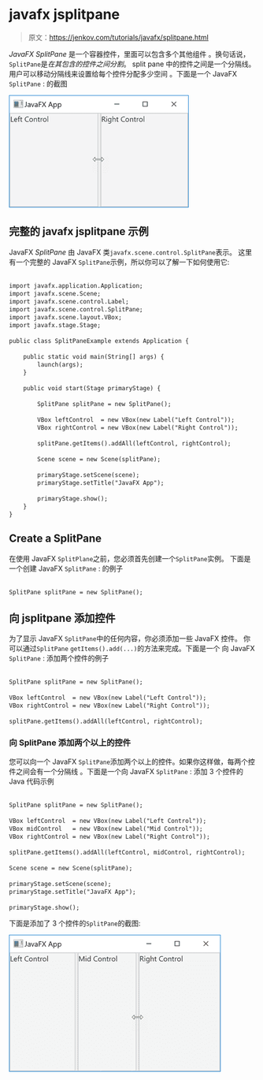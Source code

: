# javafx jsplitpane

> 原文：<https://jenkov.com/tutorials/javafx/splitpane.html>

*JavaFX* *SplitPane* 是一个容器控件，里面可以包含多个其他组件 。换句话说，`SplitPane`是*在其包含的控件之间分割*。 split pane 中的控件之间是一个分隔线。用户可以移动分隔线来设置给每个控件分配多少空间 。下面是一个 JavaFX `SplitPane` : 的截图

![JavaFX SplitPane screenshot.](img/5d2d6caf2b27251f17b14742c92d5f79.png)

## 完整的 javafx jsplitpane 示例

JavaFX *SplitPane* 由 JavaFX 类`javafx.scene.control.SplitPane`表示。 这里有一个完整的 JavaFX `SplitPane`示例，所以你可以了解一下如何使用它:

```

import javafx.application.Application;
import javafx.scene.Scene;
import javafx.scene.control.Label;
import javafx.scene.control.SplitPane;
import javafx.scene.layout.VBox;
import javafx.stage.Stage;

public class SplitPaneExample extends Application {

    public static void main(String[] args) {
        launch(args);
    }

    public void start(Stage primaryStage) {

        SplitPane splitPane = new SplitPane();

        VBox leftControl  = new VBox(new Label("Left Control"));
        VBox rightControl = new VBox(new Label("Right Control"));

        splitPane.getItems().addAll(leftControl, rightControl);

        Scene scene = new Scene(splitPane);

        primaryStage.setScene(scene);
        primaryStage.setTitle("JavaFX App");

        primaryStage.show();
    }
}

```

## Create a SplitPane

在使用 JavaFX `SplitPlane`之前，您必须首先创建一个`SplitPane`实例。 下面是一个创建 JavaFX `SplitPane` : 的例子

```

SplitPane splitPane = new SplitPane();

```

## 向 jsplitpane 添加控件

为了显示 JavaFX `SplitPane`中的任何内容，你必须添加一些 JavaFX 控件。 你可以通过`SplitPane` `getItems().add(...)`的方法来完成。下面是一个 向 JavaFX `SplitPane` : 添加两个控件的例子

```

SplitPane splitPane = new SplitPane();

VBox leftControl  = new VBox(new Label("Left Control"));
VBox rightControl = new VBox(new Label("Right Control"));

splitPane.getItems().addAll(leftControl, rightControl);

```

### 向 SplitPane 添加两个以上的控件

您可以向一个 JavaFX `SplitPane`添加两个以上的控件。如果你这样做，每两个控件之间会有一个分隔线 。下面是一个向 JavaFX `SplitPane` : 添加 3 个控件的 Java 代码示例

```

SplitPane splitPane = new SplitPane();

VBox leftControl  = new VBox(new Label("Left Control"));
VBox midControl   = new VBox(new Label("Mid Control"));
VBox rightControl = new VBox(new Label("Right Control"));

splitPane.getItems().addAll(leftControl, midControl, rightControl);

Scene scene = new Scene(splitPane);

primaryStage.setScene(scene);
primaryStage.setTitle("JavaFX App");

primaryStage.show();

```

下面是添加了 3 个控件的`SplitPane`的截图:

![Screenshot of a JavaFX SplitPane with 3 controls added.](img/5c68febe336baf0241541d0d6fba42d2.png)